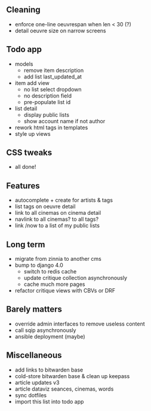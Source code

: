## Cleaning

- enforce one-line oeuvrespan when len < 30 (?)
- detail oeuvre size on narrow screens


## Todo app

- models
    - remove item description
    - add list last_updated_at
- item add view
    - no list select dropdown
    - no description field
    - pre-populate list id
- list detail
    - display public lists
    - show account name if not author
- rework html tags in templates
- style up views


## CSS tweaks

- all done!


## Features

- autocomplete + create for artists & tags
- list tags on oeuvre detail
- link to all cinemas on cinema detail
- navlink to all cinemas? to all tags?
- link /now to a list of my public lists


## Long term

- migrate from zinnia to another cms
- bump to django 4.0
    - switch to redis cache
    - update critique collection asynchronously
    - cache much more pages
- refactor critique views with CBVs or DRF


## Barely matters

- override admin interfaces to remove useless content
- call sqip asynchronously
- ansible deployment (maybe)


## Miscellaneous

- add links to bitwarden base
- cold-store bitwarden base & clean up keepass
- article updates v3
- article dataviz seances, cinemas, words
- sync dotfiles
- import this list into todo app
